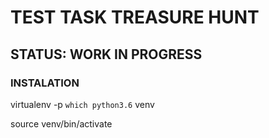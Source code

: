 # TEST TASK TREASURE HUNT
## STATUS: WORK IN PROGRESS
### INSTALATION
virtualenv -p `which python3.6` venv

source venv/bin/activate

